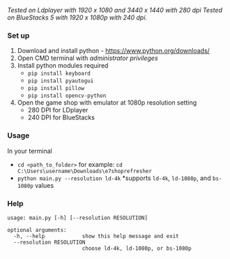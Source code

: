 *Tested on Ldplayer with 1920 x 1080 and 3440 x 1440 with 280 dpi*
*Tested on BlueStacks 5 with 1920 x 1080p with 240 dpi.*

### Set up

1. Download and install python - https://www.python.org/downloads/
2. Open CMD terminal with *administrator privileges*
3. Install python modules required
    - `pip install keyboard`
    - `pip install pyautogui`
    - `pip install pillow`
    - `pip install opencv-python`
4. Open the game shop with emulator at 1080p resolution setting
    - 280 DPI for LDplayer
    - 240 DPI for BlueStacks 

### Usage

In your terminal
- `cd <path_to_folder>` for example: `cd C:\Users\username\Downloads\e7shoprefresher`
- `python main.py --resolution ld-4k` *supports `ld-4k`, `ld-1080p`, and `bs-1080p` values

### Help

```   
usage: main.py [-h] [--resolution RESOLUTION]

optional arguments:
  -h, --help            show this help message and exit
  --resolution RESOLUTION
                        choose ld-4k, ld-1080p, or bs-1080p
```
